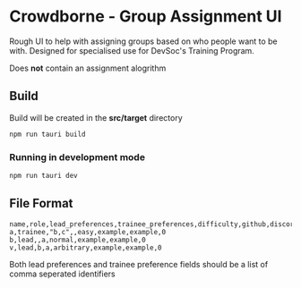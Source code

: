 # Crowdborne - Group Assignment UI

Rough UI to help with assigning groups based on who people want to be with. Designed for specialised use for DevSoc's Training Program.

Does **not** contain an assignment alogrithm

## Build

Build will be created in the **src/target** directory

```sh
npm run tauri build
```

### Running in development mode

```sh
npm run tauri dev
```

## File Format

```csv
name,role,lead_preferences,trainee_preferences,difficulty,github,discord,group
a,trainee,"b,c",,easy,example,example,0
b,lead,,a,normal,example,example,0
v,lead,b,a,arbitrary,example,example,0
```

Both lead preferences and trainee preference fields should be a list of comma seperated identifiers
